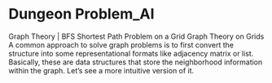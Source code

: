 # Dungeon Problem_AI
Graph Theory | BFS Shortest Path Problem on a Grid
Graph Theory on Grids
A common approach to solve graph problems is to first convert the structure into some representational formats like adjacency matrix or list. Basically, these are data structures that store the neighborhood information within the graph. Let’s see a more intuitive version of it.

